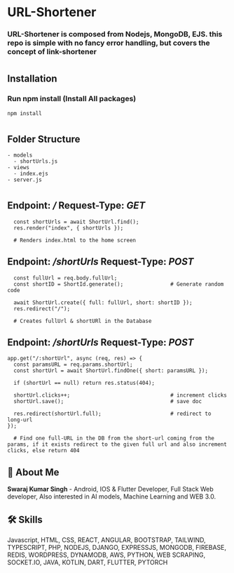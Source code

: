 # URL-Shortener


### URL-Shortener is composed from Nodejs, MongoDB, EJS. this repo is simple with no fancy error handling, but covers the concept of link-shortener

#

## Installation

### Run npm install (Install All packages)

```
npm install
```

#


## Folder Structure

```
- models
  - shortUrls.js
- views
  - index.ejs
- server.js
```

#

## Endpoint: ***/*** Request-Type: ***GET***
```
  const shortUrls = await ShortUrl.find();
  res.render("index", { shortUrls });

  # Renders index.html to the home screen
```


## Endpoint: ***/shortUrls*** Request-Type: ***POST***
```
  const fullUrl = req.body.fullUrl;
  const shortID = ShortId.generate();               # Generate random code
  
  await ShortUrl.create({ full: fullUrl, short: shortID });
  res.redirect("/");

  # Creates fullUrl & shortURl in the Database
```

## Endpoint: ***/shortUrls*** Request-Type: ***POST***
```
app.get("/:shortUrl", async (req, res) => {
  const paramsURL = req.params.shortUrl;
  const shortUrl = await ShortUrl.findOne({ short: paramsURL });

  if (shortUrl == null) return res.status(404);

  shortUrl.clicks++;                                # increment clicks
  shortUrl.save();                                  # save doc

  res.redirect(shortUrl.full);                      # redirect to long-url
});

  # Find one full-URL in the DB from the short-url coming from the params, if it exists redirect to the given full url and also increment clicks, else return 404
```

## 🚀 About Me

**Swaraj Kumar Singh** - Android, IOS & Flutter Developer, Full Stack Web developer, Also interested in AI models, Machine Learning and WEB 3.0.


## 🛠 Skills
Javascript, HTML, CSS, REACT, ANGULAR, BOOTSTRAP, TAILWIND, TYPESCRIPT, PHP, NODEJS, DJANGO, EXPRESSJS, MONGODB, FIREBASE, REDIS, WORDPRESS, DYNAMODB, AWS, PYTHON, WEB SCRAPING, SOCKET.IO, JAVA, KOTLIN, DART, FLUTTER, PYTORCH